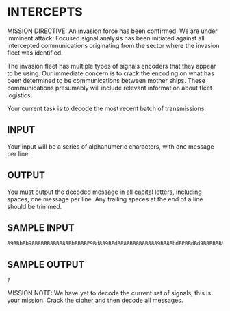 <!-- RATING: EASY -->
<!-- NAME:  INTERCEPTS -->
<!-- GENERATOR: generate.pl -->
# INTERCEPTS

MISSION DIRECTIVE: An invasion force has been confirmed. We are under imminent attack. Focused signal analysis has been initiated against all intercepted communications originating from the sector where the invasion fleet was identified.

The invasion fleet has multiple types of signals encoders that they appear to be using. Our immediate concern is to crack the encoding on what has been determined to be communications between mother ships. These communications presumably will include relevant information about fleet logistics.

Your current task is to decode the most recent batch of transmissions.

## INPUT
Your input will be a series of alphanumeric characters, with one message per line.

## OUTPUT
You must output the decoded message in all capital letters, including spaces, one message per line.  Any trailing spaces at the end of a line should be trimmed.

## SAMPLE INPUT
    89BBbBb98B8BBB8BBB88BbBBBBP9Bd889BPdB888BB8B8B8889BB8BbdBPBBdBd9BBBBBB88B8888dB88BP9                     

## SAMPLE OUTPUT
    ?

MISSION NOTE: We have yet to decode the current set of signals, this is your mission. Crack the cipher and then decode all messages.
